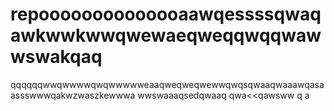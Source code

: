 # repoooooooooooooaawqessssqwaqawkwwkwwqwewaeqweqqwqqwawwswakqaq
qqqqqqwwqwwwwqwqwwwwweaaqweqweqwewwqwqsqwaaqwaaawqasaassswwwqakwzwaszkewwwa
wwswaaaqsedqwaaq
qwa<<qawsww
q
a

